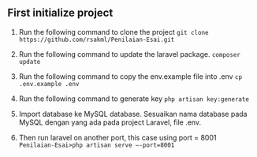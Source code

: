 ## First initialize project

1. Run the following command to clone the project
   `git clone https://github.com/rsakml/Penilaian-Esai.git`

2. Run the following command to update the laravel package.
   `composer update`

3. Run the following command to copy the env.example file into .env
   `cp .env.example .env`

4. Run the following command to generate key
   `php artisan key:generate`

5. Import database ke MySQL database. Sesuaikan nama database pada MySQL dengan yang ada pada project Laravel, file .env. 

6. Then run laravel on another port, this case using port = 8001  
   `Penilaian-Esai>php artisan serve –-port=8001` 